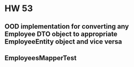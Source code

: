 # HW 53 
## OOD implementation for converting any Employee DTO object to appropriate EmployeeEntity object and vice versa
## EmployeesMapperTest